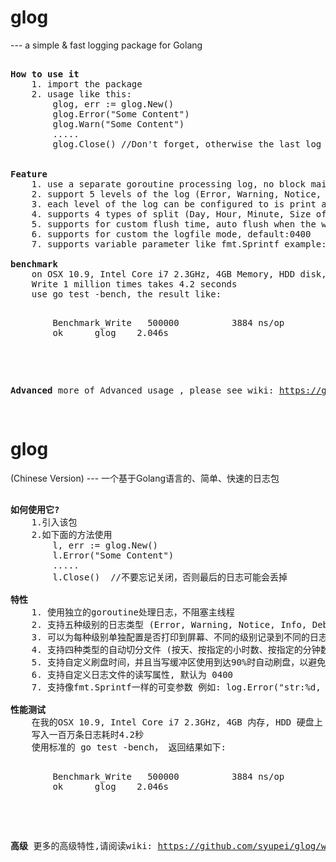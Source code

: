 glog 
====
--- a simple &amp; fast logging package for Golang


<pre>

<b>How to use it</b>
	1. import the package
	2. usage like this:
		glog, err := glog.New()
		glog.Error("Some Content")
		glog.Warn("Some Content")
		.....
		glog.Close() //Don't forget, otherwise the last log may be lost


<b>Feature</b>
	1. use a separate goroutine processing log, no block main-goroutine.
	2. support 5 levels of the log (Error, Warning, Notice, Info, Debug)
	3. each level of the log can be configured to is print and the logfile
	4. supports 4 types of split (Day, Hour, Minute, Size of MB)
	5. supports for custom flush time, auto flush when the writeBufs using 90%
	6. supports for custom the logfile mode, default:0400
	7. supports variable parameter like fmt.Sprintf example: log.Error("str:%d, %s", 1, "a")

<b>benchmark</b>
	on OSX 10.9, Intel Core i7 2.3GHz, 4GB Memory, HDD disk, 
	Write 1 million times takes 4.2 seconds
	use go test -bench, the result like:
	<pre>
		Benchmark_Write	  500000	      3884 ns/op
		ok  	glog	2.046s
	</pre>

<b>Advanced</b>
	more of Advanced usage , please see wiki: https://github.com/syupei/glog/wiki

</pre>


glog
====
(Chinese Version) --- 一个基于Golang语言的、简单、快速的日志包

<pre>

<b>如何使用它?</b>
	1.引入该包
	2.如下面的方法使用
		l, err := glog.New()
		l.Error("Some Content")
		.....
		l.Close()  //不要忘记关闭，否则最后的日志可能会丢掉

<b>特性</b>
	1. 使用独立的goroutine处理日志，不阻塞主线程
	2. 支持五种级别的日志类型 (Error, Warning, Notice, Info, Debug)
	3. 可以为每种级别单独配置是否打印到屏幕、不同的级别记录到不同的日志文件
	4. 支持四种类型的自动切分文件 (按天、按指定的小时数、按指定的分钟数、按指定的文件大小)
	5. 支持自定义刷盘时间，并且当写缓冲区使用到达90%时自动刷盘，以避免阻塞
	6. 支持自定义日志文件的读写属性, 默认为 0400
	7. 支持像fmt.Sprintf一样的可变参数 例如: log.Error("str:%d, %s", 1, "a")

<b>性能测试</b>
	在我的OSX 10.9, Intel Core i7 2.3GHz, 4GB 内存, HDD 硬盘上
	写入一百万条日志耗时4.2秒
	使用标准的 go test -bench， 返回结果如下:
	<pre>
		Benchmark_Write	  500000	      3884 ns/op
		ok  	glog	2.046s
	</pre>	

<b>高级</b>
	更多的高级特性,请阅读wiki: https://github.com/syupei/glog/wiki

</pre>














